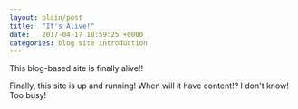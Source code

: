 ```yaml
---
layout: plain/post
title:  "It's Alive!"
date:   2017-04-17 18:59:25 +0000
categories: blog site introduction
---
```

This blog-based site is finally alive!!

Finally, this site is up and running! When will it have content!? I don't know! Too busy!
